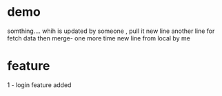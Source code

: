 # demo

somthing.... whih is updated by someone , pull it
new line
another line for fetch data then merge- one more time
new line from local by me

# feature
1 - login feature added